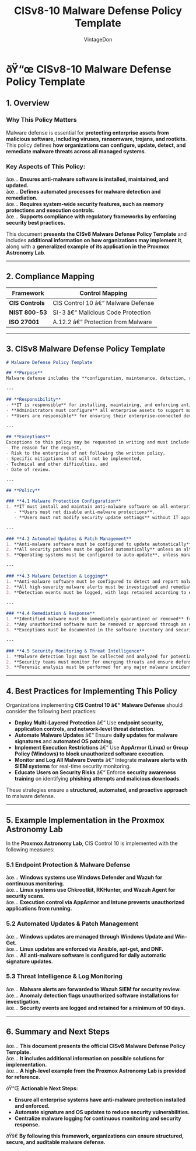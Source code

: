 ﻿---
title: "CISv8-10 Malware Defense Policy Template"
description: "Presents the official CISv8 Malware Defense Policy Template, with additional information on possible solutions and an example of its application in the Proxmox Astronomy Lab."
author: "VintageDon"
tags: ["CISv8", "Malware Defense", "Security Policy", "Compliance", "Threat Protection"]
category: "Compliance"
kb_type: "Policy Template"
version: "1.0"
status: "Draft"
last_updated: "2025-03-03"
---

# **ðŸ“œ CISv8-10 Malware Defense Policy Template**

## **1. Overview**  

### **Why This Policy Matters**  

Malware defense is essential for **protecting enterprise assets from malicious software, including viruses, ransomware, trojans, and rootkits**. This policy defines **how organizations can configure, update, detect, and remediate malware threats across all managed systems**.

### **Key Aspects of This Policy:**  

âœ… **Ensures anti-malware software is installed, maintained, and updated.**  
âœ… **Defines automated processes for malware detection and remediation.**  
âœ… **Requires system-wide security features, such as memory protections and execution controls.**  
âœ… **Supports compliance with regulatory frameworks by enforcing security best practices.**  

This document **presents the CISv8 Malware Defense Policy Template** and includes **additional information on how organizations may implement it**, along with a **generalized example of its application in the Proxmox Astronomy Lab**.

---

## **2. Compliance Mapping**  

| **Framework**      | **Control Mapping** |
|--------------------|--------------------|
| **CIS Controls**   | CIS Control 10 â€“ Malware Defense |
| **NIST 800-53**    | SI-3 â€“ Malicious Code Protection |
| **ISO 27001**      | A.12.2 â€“ Protection from Malware |

---

## **3. CISv8 Malware Defense Policy Template**  

```markdown
# Malware Defense Policy Template  

## **Purpose**  
Malware defense includes the **configuration, maintenance, detection, reporting, and remediation** of anti-malware software and the malware it identifies. The Malware Defense Policy provides the **processes and procedures to ensure continuous security and protection against malicious software**.  

---

## **Responsibility**  
- **IT is responsible** for installing, maintaining, and enforcing anti-malware defenses.  
- **Administrators must configure** all enterprise assets to support malware detection and prevention.  
- **Users are responsible** for ensuring their enterprise-connected devices remain updated, follow security policies, and do not introduce unauthorized software.  

---

## **Exceptions**  
Exceptions to this policy may be requested in writing and must include:  
- The reason for the request,  
- Risk to the enterprise of not following the written policy,  
- Specific mitigations that will not be implemented,  
- Technical and other difficulties, and  
- Date of review.  

---

## **Policy**  

### **4.1 Malware Protection Configuration**  
1. **IT must install and maintain anti-malware software on all enterprise-managed assets** where applicable.  
   - **Users must not disable anti-malware protections**.  
   - **Users must not modify security update settings** without IT approval.  

---

### **4.2 Automated Updates & Patch Management**  
1. **Anti-malware software must be configured to update automatically**.  
2. **All security patches must be applied automatically** unless an alternative update policy is approved.  
3. **Operating systems must be configured to auto-update**, unless managed through an enterprise patching strategy.  

---

### **4.3 Malware Detection & Logging**  
1. **Anti-malware software must be configured to detect and report malware activity**.  
2. **All high-severity malware alerts must be investigated and remediated immediately**.  
3. **Detection events must be logged, with logs retained according to enterprise policies**.  

---

### **4.4 Remediation & Response**  
1. **Identified malware must be immediately quarantined or removed** from affected assets.  
2. **Any unauthorized software must be removed or approved through an exception process**.  
3. **Exceptions must be documented in the software inventory and security exception register**.  

---

### **4.5 Security Monitoring & Threat Intelligence**  
1. **Malware detection logs must be collected and analyzed for potential security threats**.  
2. **Security teams must monitor for emerging threats and ensure defenses are adjusted accordingly**.  
3. **Forensic analysis must be performed for any major malware incidents**.  

```

---

## **4. Best Practices for Implementing This Policy**  

Organizations implementing **CIS Control 10 â€“ Malware Defense** should consider the following best practices:  

- **Deploy Multi-Layered Protection** â€“ Use **endpoint security, application controls, and network-level threat detection**.  
- **Automate Malware Updates** â€“ Ensure **daily updates for malware signatures** and **automated OS patching**.  
- **Implement Execution Restrictions** â€“ Use **AppArmor (Linux) or Group Policy (Windows) to block unauthorized software execution**.  
- **Monitor and Log All Malware Events** â€“ Integrate **malware alerts with SIEM systems** for real-time security monitoring.  
- **Educate Users on Security Risks** â€“ Enforce **security awareness training** on identifying **phishing attempts and malicious downloads**.  

These strategies ensure a **structured, automated, and proactive approach** to malware defense.

---

## **5. Example Implementation in the Proxmox Astronomy Lab**  

In the **Proxmox Astronomy Lab**, CIS Control 10 is implemented with the following measures:  

### **5.1 Endpoint Protection & Malware Defense**  

âœ… **Windows systems use Windows Defender and Wazuh for continuous monitoring.**  
âœ… **Linux systems use Chkrootkit, RKHunter, and Wazuh Agent for security scans.**  
âœ… **Execution control via AppArmor and Intune prevents unauthorized applications from running.**  

### **5.2 Automated Updates & Patch Management**  

âœ… **Windows updates are managed through Windows Update and Win-Get.**  
âœ… **Linux updates are enforced via Ansible, apt-get, and DNF.**  
âœ… **All anti-malware software is configured for daily automatic signature updates.**  

### **5.3 Threat Intelligence & Log Monitoring**  

âœ… **Malware alerts are forwarded to Wazuh SIEM for security review.**  
âœ… **Anomaly detection flags unauthorized software installations for investigation.**  
âœ… **Security events are logged and retained for a minimum of 90 days.**  

---

## **6. Summary and Next Steps**  

âœ… **This document presents the official CISv8 Malware Defense Policy Template.**  
âœ… **It includes additional information on possible solutions for implementation.**  
âœ… **A high-level example from the Proxmox Astronomy Lab is provided for reference.**  

ðŸ“Œ **Actionable Next Steps:**  

- **Ensure all enterprise systems have anti-malware protection installed and enforced.**  
- **Automate signature and OS updates to reduce security vulnerabilities.**  
- **Centralize malware logging for continuous monitoring and security response.**  

ðŸš€ **By following this framework, organizations can ensure structured, secure, and auditable malware defense.**

